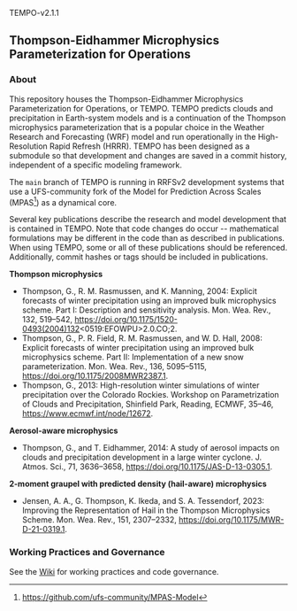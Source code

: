 TEMPO-v2.1.1

## Thompson-Eidhammer Microphysics Parameterization for Operations

### About
This repository houses the Thompson-Eidhammer Microphysics Parameterization for Operations, or TEMPO. TEMPO predicts clouds and precipitation in Earth-system models and is a continuation of the Thompson microphysics parameterization that is a popular choice in the Weather Research and Forecasting (WRF) model and run operationally in the High-Resolution Rapid Refresh (HRRR). TEMPO has been designed as a submodule so that development and changes are saved in a commit history, independent of a specific modeling framework.

The `main` branch of TEMPO is running in RRFSv2 development systems that use a UFS-community fork of the Model for Prediction Across Scales (MPAS[^1]) as a dynamical core.

Several key publications describe the research and model development that is contained in TEMPO. Note that code changes do occur -- mathematical formulations may be different in the code than as described in publications. When using TEMPO, some or all of these publications should be referenced. Additionally, commit hashes or tags should be included in publications.

**Thompson microphysics**
- Thompson, G., R. M. Rasmussen, and K. Manning, 2004: Explicit forecasts of winter precipitation using an improved bulk microphysics scheme. Part I: Description and sensitivity analysis. Mon. Wea. Rev., 132, 519–542, https://doi.org/10.1175/1520-0493(2004)132<0519:EFOWPU>2.0.CO;2.
- Thompson, G., P. R. Field, R. M. Rasmussen, and W. D. Hall, 2008: Explicit forecasts of winter precipitation using an improved bulk microphysics scheme. Part II: Implementation of a new snow parameterization. Mon. Wea. Rev., 136, 5095–5115, https://doi.org/10.1175/2008MWR2387.1.
- Thompson, G., 2013: High-resolution winter simulations of winter precipitation over the Colorado Rockies. Workshop on Parametrization of Clouds and Precipitation, Shinfield Park, Reading, ECMWF, 35–46, https://www.ecmwf.int/node/12672.
  
**Aerosol-aware microphysics**
- Thompson, G., and T. Eidhammer, 2014: A study of aerosol impacts on clouds and precipitation development in a large winter cyclone. J. Atmos. Sci., 71, 3636–3658, https://doi.org/10.1175/JAS-D-13-0305.1.

**2-moment graupel with predicted density (hail-aware) microphysics**
- Jensen, A. A., G. Thompson, K. Ikeda, and S. A. Tessendorf, 2023: Improving the Representation of Hail in the Thompson Microphysics Scheme. Mon. Wea. Rev., 151, 2307–2332, https://doi.org/10.1175/MWR-D-21-0319.1.

[^1]: https://github.com/ufs-community/MPAS-Model

### Working Practices and Governance
See the [Wiki](https://github.com/NCAR/TEMPO/wiki/Governance) for working practices and code governance.
